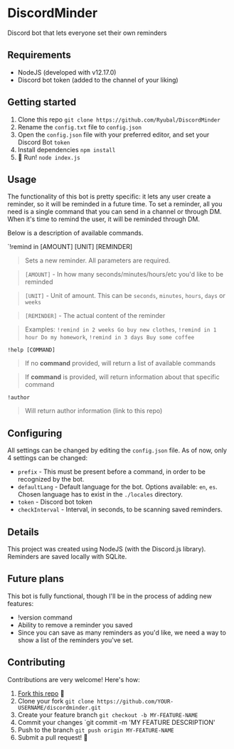 # DiscordMinder
Discord bot that lets everyone set their own reminders

## Requirements
- NodeJS (developed with v12.17.0)
- Discord bot token (added to the channel of your liking)

## Getting started
1. Clone this repo `git clone https://github.com/Ryubal/DiscordMinder`
2. Rename the `config.txt` file to `config.json`
3. Open the `config.json` file with your preferred editor, and set your Discord Bot `token`
4. Install dependencies `npm install`
4. 🚀 Run! `node index.js`

## Usage
The functionality of this bot is pretty specific: it lets any user create a reminder, so it will be reminded in a future time. To set a reminder, all you need is a single command that you can send in a channel or through DM. When it's time to remind the user, it will be reminded through DM.

Below is a description of available commands.

`!remind in [AMOUNT] [UNIT] [REMINDER]
> Sets a new reminder. All parameters are required.

> `[AMOUNT]` - In how many seconds/minutes/hours/etc you'd like to be reminded

> `[UNIT]` - Unit of amount. This can be `seconds`, `minutes`, `hours`, `days` or `weeks`

> `[REMINDER]` - The actual content of the reminder

> Examples: `!remind in 2 weeks Go buy new clothes`, `!remind in 1 hour Do my homework`, `!remind in 3 days Buy some coffee`

`!help [COMMAND]`
> If no **command** provided, will return a list of available commands

> If **command** is provided, will return information about that specific command

`!author`
> Will return author information (link to this repo)

## Configuring
All settings can be changed by editing the `config.json` file. As of now, only 4 settings can be changed:
- `prefix` - This must be present before a command, in order to be recognized by the bot.
- `defaultLang` - Default language for the bot. Options available: `en`, `es`. Chosen language has to exist in the `./locales` directory.
- `token` - Discord bot token
- `checkInterval` - Interval, in seconds, to be scanning saved reminders.

## Details
This project was created using NodeJS (with the Discord.js library). Reminders are saved locally with SQLite.

## Future plans
This bot is fully functional, though I'll be in the process of adding new features:
- !version command
- Ability to remove a reminder you saved
- Since you can save as many reminders as you'd like, we need a way to show a list of the reminders you've set.

## Contributing
Contributions are very welcome! Here's how:
1. [Fork this repo](https://github.com/ryubal/DiscordMinder/fork) 🍴
2. Clone your fork `git clone https://github.com/YOUR-USERNAME/discordminder.git`
3. Create your feature branch `git checkout -b MY-FEATURE-NAME`
4. Commit your changes `git commit -m 'MY FEATURE DESCRIPTION'
5. Push to the branch `git push origin MY-FEATURE-NAME`
6. Submit a pull request! 🔌
